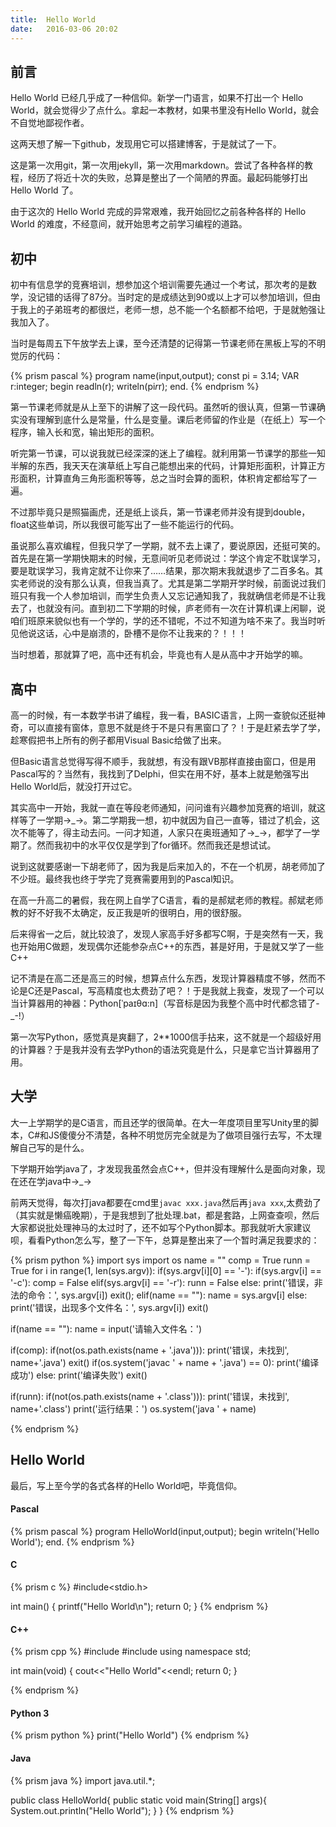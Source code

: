 ```yaml
---
title:  Hello World
date:   2016-03-06 20:02
---
```


<script src="{{ site.baseurl }}/assets/prism.js" ></script>


## 前言

Hello World 已经几乎成了一种信仰。新学一门语言，如果不打出一个 Hello World，就会觉得少了点什么。拿起一本教材，如果书里没有Hello World，就会不自觉地鄙视作者。

这两天想了解一下github，发现用它可以搭建博客，于是就试了一下。

这是第一次用git，第一次用jekyll，第一次用markdown。尝试了各种各样的教程，经历了将近十次的失败，总算是整出了一个简陋的界面。最起码能够打出 Hello World 了。

由于这次的 Hello World 完成的异常艰难，我开始回忆之前各种各样的 Hello World 的难度，不经意间，就开始思考之前学习编程的道路。

<div class="divider"></div>

## 初中
初中有信息学的竞赛培训，想参加这个培训需要先通过一个考试，那次考的是数学，没记错的话得了87分。当时定的是成绩达到90或以上才可以参加培训，但由于我上的子弟班考的都很烂，老师一想，总不能一个名额都不给吧，于是就勉强让我加入了。

当时是每周五下午放学去上课，至今还清楚的记得第一节课老师在黑板上写的不明觉厉的代码：

{% prism pascal %}
program name(input,output);
const
  pi = 3.14;
VAR
  r:integer;
begin
  readln(r);
  writeln(pi*r*r);
end.
{% endprism %}

第一节课老师就是从上至下的讲解了这一段代码。虽然听的很认真，但第一节课确实没有理解到底什么是常量，什么是变量。课后老师留的作业是（在纸上）写一个程序，输入长和宽，输出矩形的面积。

听完第一节课，可以说我就已经深深的迷上了编程。就利用第一节课学的那些一知半解的东西，我天天在演草纸上写自己能想出来的代码，计算矩形面积，计算正方形面积，计算直角三角形面积等等，总之当时会算的面积，体积肯定都给写了一遍。

不过那毕竟只是照猫画虎，还是纸上谈兵，第一节课老师并没有提到double，float这些单词，所以我很可能写出了一些不能运行的代码。

虽说那么喜欢编程，但我只学了一学期，就不去上课了，要说原因，还挺可笑的。首先是在第一学期快期末的时候，无意间听见老师说过：学这个肯定不耽误学习，要是耽误学习，我肯定就不让你来了……结果，那次期末我就退步了二百多名。其实老师说的没有那么认真，但我当真了。尤其是第二学期开学时候，前面说过我们班只有我一个人参加培训，而学生负责人又忘记通知我了，我就确信老师是不让我去了，也就没有问。直到初二下学期的时候，庐老师有一次在计算机课上闲聊，说咱们班原来貌似也有一个学的，学的还不错呢，不过不知道为啥不来了。我当时听见他说这话，心中是崩溃的，卧槽不是你不让我来的？！！！

当时想着，那就算了吧，高中还有机会，毕竟也有人是从高中才开始学的嘛。

<div class="divider"></div>

## 高中

高一的时候，有一本数学书讲了编程，我一看，BASIC语言，上网一查貌似还挺神奇，可以直接有窗体，意思不就是终于不是只有黑窗口了？！于是赶紧去学了学，趁寒假把书上所有的例子都用Visual Basic给做了出来。

但Basic语言总觉得写得不顺手，我就想，有没有跟VB那样直接由窗口，但是用Pascal写的？当然有，我找到了Delphi，但实在用不好，基本上就是勉强写出Hello World后，就没打开过它。

其实高中一开始，我就一直在等段老师通知，问问谁有兴趣参加竞赛的培训，就这样等了一学期→\_→。第二学期我一想，初中就因为自己一直等，错过了机会，这次不能等了，得主动去问。一问才知道，人家只在奥班通知了→\_→，都学了一学期了。然而我初中的水平仅仅是学到了for循环。然而我还是想试试。

说到这就要感谢一下胡老师了，因为我是后来加入的，不在一个机房，胡老师加了不少班。最终我也终于学完了竞赛需要用到的Pascal知识。

在高一升高二的暑假，我在网上自学了C语言，看的是郝斌老师的教程。郝斌老师教的好不好我不太确定，反正我是听的很明白，用的很舒服。

后来得省一之后，就比较浪了，发现人家高手好多都写C啊，于是突然有一天，我也开始用C做题，发现偶尔还能参杂点C++的东西，甚是好用，于是就又学了一些C++

记不清是在高二还是高三的时候，想算点什么东西，发现计算器精度不够，然而不论是C还是Pascal，写高精度也太费劲了吧？！于是我就上我查，发现了一个可以当计算器用的神器：Python[ˈpaɪθɑ:n]（写音标是因为我整个高中时代都念错了-_-!）

第一次写Python，感觉真是爽翻了，2**1000信手拈来，这不就是一个超级好用的计算器？于是我并没有去学Python的语法究竟是什么，只是拿它当计算器用了用。

<div class="divider"></div>

## 大学

大一上学期学的是C语言，而且还学的很简单。在大一年度项目里写Unity里的脚本，C#和JS傻傻分不清楚，各种不明觉厉完全就是为了做项目强行去写，不太理解自己写的是什么。

下学期开始学java了，才发现我虽然会点C++，但并没有理解什么是面向对象，现在还在学java中→_→

前两天觉得，每次打java都要在cmd里`javac xxx.java`然后再`java xxx`,太费劲了（其实就是懒癌晚期），于是我想到了批处理.bat，都是套路，上网查查呗，然后大家都说批处理神马的太过时了，还不如写个Python脚本。那我就听大家建议呗，看看Python怎么写，整了一下午，总算是整出来了一个暂时满足我要求的：

{% prism python %}
import sys
import os
name = ""
comp = True
runn = True
for i in range(1, len(sys.argv)):
    if(sys.argv[i][0] == '-'):
        if(sys.argv[i] == '-c'):
            comp = False
        elif(sys.argv[i] == '-r'):
            runn = False
        else:
            print('错误，非法的命令：', sys.argv[i])
            exit();
    elif(name == ""):
        name = sys.argv[i]
    else:
        print('错误，出现多个文件名：', sys.argv[i])
        exit()
        
if(name == ""):
    name = input('请输入文件名：')

if(comp):
    if(not(os.path.exists(name + '.java'))):
        print('错误，未找到', name+'.java')
        exit()
    if(os.system('javac ' + name + '.java') == 0):
        print('编译成功')
    else:
        print('编译失败')
        exit()

if(runn):
    if(not(os.path.exists(name + '.class'))):
        print('错误，未找到', name+'.class')
    print('运行结果：')
    os.system('java ' + name)

{% endprism %}

<div class="divider"></div>

## Hello World

最后，写上至今学的各式各样的Hello World吧，毕竟信仰。

#### Pascal

{% prism pascal %}
program HelloWorld(input,output);
begin
  writeln('Hello World');
end.
{% endprism %}

#### C

{% prism c %}
#include<stdio.h> 

int main()
{
  printf("Hello World\n");
  return 0;
}
{% endprism %}

#### C++

{% prism cpp %}
#include<cstdio>
#include<iostream>
using namespace std;

int main(void)
{
  cout<<"Hello World"<<endl;
  return 0;
}

{% endprism %}

#### Python 3

{% prism python %}
print("Hello World")
{% endprism %}

#### Java

{% prism java %}
import java.util.*;

public class HelloWorld{
	public static void main(String[] args){
		System.out.println("Hello World");
	}
}
{% endprism %}

<div class="divider"></div>